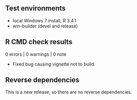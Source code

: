 ## Test environments
* local Windows 7 install, R 3.4.1
* win-builder (devel and release)

## R CMD check results

0 errors | 0 warnings | 0 note

* Fixed bug causing vignette not to build.

## Reverse dependencies

This is a new release, so there are no reverse dependencies.
